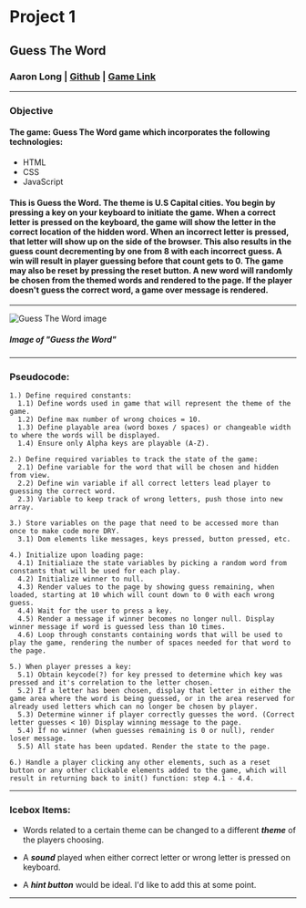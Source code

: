 # **Project 1**
## **Guess The Word**

### Aaron Long | [Github](https://github.com/J-AaronLong/guess-the-word) | [Game Link](https://j-aaronlong.github.io/guess-the-word/)
***

### **Objective**

#### The game: Guess The Word game which incorporates the following technologies:
* HTML
* CSS
* JavaScript

#### This is Guess the Word. The theme is **U.S Capital cities**. You begin by pressing a key on your keyboard to initiate the game. When a correct letter is pressed on the keyboard, the game will show the letter in the correct location of the hidden word. When an incorrect letter is pressed, that letter will show up on the side of the browser. This also results in the guess count decrementing by one from 8 with each incorrect guess. A win will result in player guessing before that count gets to 0. The game may also be reset by pressing the reset button. A new word will randomly be chosen from the themed words and rendered to the page. If the player doesn't guess the correct word, a game over message is rendered.
***
![Guess The Word image](https://i.imgur.com/kyrDW3r.png)
##### Image of "Guess the Word"
***

### **Pseudocode:**

```
1.) Define required constants:
  1.1) Define words used in game that will represent the theme of the game.
  1.2) Define max number of wrong choices = 10.
  1.3) Define playable area (word boxes / spaces) or changeable width to where the words will be displayed.
  1.4) Ensure only Alpha keys are playable (A-Z).

2.) Define required variables to track the state of the game:
  2.1) Define variable for the word that will be chosen and hidden from view.
  2.2) Define win variable if all correct letters lead player to guessing the correct word.
  2.3) Variable to keep track of wrong letters, push those into new array.

3.) Store variables on the page that need to be accessed more than once to make code more DRY.
  3.1) Dom elements like messages, keys pressed, button pressed, etc.

4.) Initialize upon loading page:
  4.1) Initialiaze the state variables by picking a random word from constants that will be used for each play.
  4.2) Initialize winner to null.
  4.3) Render values to the page by showing guess remaining, when loaded, starting at 10 which will count down to 0 with each wrong guess.
  4.4) Wait for the user to press a key.
  4.5) Render a message if winner becomes no longer null. Display winner message if word is guessed less than 10 times.
  4.6) Loop through constants containing words that will be used to play the game, rendering the number of spaces needed for that word to the page.

5.) When player presses a key:
  5.1) Obtain keycode(?) for key pressed to determine which key was pressed and it's correlation to the letter chosen.
  5.2) If a letter has been chosen, display that letter in either the game area where the word is being guessed, or in the area reserved for already used letters which can no longer be chosen by player.
  5.3) Determine winner if player correctly guesses the word. (Correct letter guesses < 10) Display winning message to the page.
  5.4) If no winner (when guesses remaining is 0 or null), render loser message.
  5.5) All state has been updated. Render the state to the page.

6.) Handle a player clicking any other elements, such as a reset button or any other clickable elements added to the game, which will result in returning back to init() function: step 4.1 - 4.4.
```
***
### **Icebox Items:**

* Words related to a certain theme can be changed to a different ***theme*** of the players choosing.

* A ***sound*** played when either correct letter or wrong letter is pressed on keyboard.
* A ***hint button*** would be ideal. I'd like to add this at some point.
***

